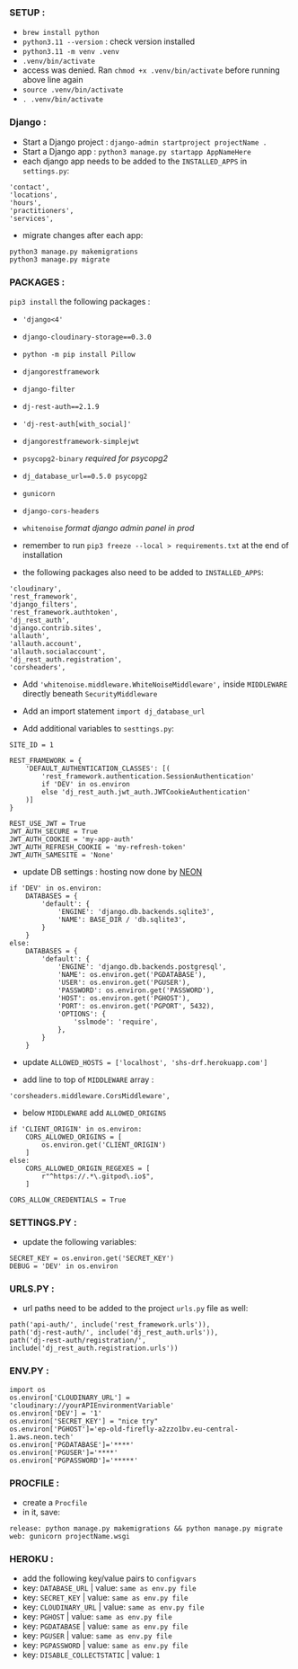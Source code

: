 ### SETUP :

- `brew install python`
- `python3.11 --version` : check version installed
- `python3.11 -m venv .venv`
- `.venv/bin/activate`
- access was denied. Ran `chmod +x .venv/bin/activate` before running above line again
- `source .venv/bin/activate`
- `. .venv/bin/activate`

### Django :

- Start a Django project : `django-admin startproject projectName .`
- Start a Django app : `python3 manage.py startapp AppNameHere`
- each django app needs to be added to the `INSTALLED_APPS` in `settings.py`:
```
'contact',
'locations',
'hours',
'practitioners',
'services',
```
- migrate changes after each app:
```
python3 manage.py makemigrations
python3 manage.py migrate
```

### PACKAGES :

`pip3 install` the following packages :

- `'django<4'`
- `django-cloudinary-storage==0.3.0`
- `python -m pip install Pillow`
- `djangorestframework`
- `django-filter`
- `dj-rest-auth==2.1.9`
- `'dj-rest-auth[with_social]'`
- `djangorestframework-simplejwt`
- `psycopg2-binary` _required for psycopg2_
- `dj_database_url==0.5.0 psycopg2`
- `gunicorn`
- `django-cors-headers`
- `whitenoise` _format django admin panel in prod_


- remember to run `pip3 freeze --local > requirements.txt` at the end of installation
- the following packages also need to be added to `INSTALLED_APPS`:

```
'cloudinary',
'rest_framework',
'django_filters',
'rest_framework.authtoken',
'dj_rest_auth',
'django.contrib.sites',
'allauth',
'allauth.account',
'allauth.socialaccount',
'dj_rest_auth.registration',
'corsheaders',
```

- Add `'whitenoise.middleware.WhiteNoiseMiddleware',` inside `MIDDLEWARE` directly beneath `SecurityMiddleware`

- Add an import statement `import dj_database_url`
- Add additional variables to `sesttings.py`:

```
SITE_ID = 1

REST_FRAMEWORK = {
    'DEFAULT_AUTHENTICATION_CLASSES': [(
        'rest_framework.authentication.SessionAuthentication'
        if 'DEV' in os.environ
        else 'dj_rest_auth.jwt_auth.JWTCookieAuthentication'
    )]
}

REST_USE_JWT = True
JWT_AUTH_SECURE = True
JWT_AUTH_COOKIE = 'my-app-auth'
JWT_AUTH_REFRESH_COOKIE = 'my-refresh-token'
JWT_AUTH_SAMESITE = 'None'
```

- update DB settings : hosting now done by [NEON](https://console.neon.tech/app/projects)

```
if 'DEV' in os.environ:
    DATABASES = {
        'default': {
            'ENGINE': 'django.db.backends.sqlite3',
            'NAME': BASE_DIR / 'db.sqlite3',
        }
    }
else:
    DATABASES = {
        'default': {
            'ENGINE': 'django.db.backends.postgresql',
            'NAME': os.environ.get('PGDATABASE'),
            'USER': os.environ.get('PGUSER'),
            'PASSWORD': os.environ.get('PASSWORD'),
            'HOST': os.environ.get('PGHOST'),
            'PORT': os.environ.get('PGPORT', 5432),
            'OPTIONS': {
                'sslmode': 'require',
            },
        }
    }
```

- update `ALLOWED_HOSTS = ['localhost', 'shs-drf.herokuapp.com']`

- add line to top of `MIDDLEWARE` array :

```
'corsheaders.middleware.CorsMiddleware',
```

- below `MIDDLEWARE` add `ALLOWED_ORIGINS`

```
if 'CLIENT_ORIGIN' in os.environ:
    CORS_ALLOWED_ORIGINS = [
        os.environ.get('CLIENT_ORIGIN')
    ]
else:
    CORS_ALLOWED_ORIGIN_REGEXES = [
        r"^https://.*\.gitpod\.io$",
    ]

CORS_ALLOW_CREDENTIALS = True
```

### SETTINGS.PY :

- update the following variables:

```
SECRET_KEY = os.environ.get('SECRET_KEY')
DEBUG = 'DEV' in os.environ
```

### URLS.PY :

- url paths need to be added to the project `urls.py` file as well:

```
path('api-auth/', include('rest_framework.urls')),
path('dj-rest-auth/', include('dj_rest_auth.urls')),
path('dj-rest-auth/registration/', include('dj_rest_auth.registration.urls'))
```

### ENV.PY :

```
import os
os.environ['CLOUDINARY_URL'] = 'cloudinary://yourAPIEnvironmentVariable'
os.environ['DEV'] = '1'
os.environ['SECRET_KEY'] = "nice try"
os.environ['PGHOST']='ep-old-firefly-a2zzo1bv.eu-central-1.aws.neon.tech'
os.environ['PGDATABASE']='****'
os.environ['PGUSER']='****'
os.environ['PGPASSWORD']='*****'
```

### PROCFILE :

- create a `Procfile`
- in it, save:

```
release: python manage.py makemigrations && python manage.py migrate
web: gunicorn projectName.wsgi
```

### HEROKU :

- add the following key/value pairs to `configvars`
- key: `DATABASE_URL` | value: `same as env.py file`
- key: `SECRET_KEY` | value: `same as env.py file`
- key: `CLOUDINARY_URL` | value: `same as env.py file`
- key: `PGHOST` | value: `same as env.py file`
- key: `PGDATABASE` | value: `same as env.py file`
- key: `PGUSER` | value: `same as env.py file`
- key: `PGPASSWORD` | value: `same as env.py file`
- key: `DISABLE_COLLECTSTATIC` | value: `1`
